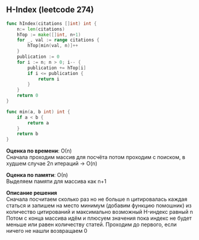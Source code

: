 ## H-Index (leetcode  274)  

```go
func hIndex(citations []int) int {
    n:= len(citations)
    hTop := make([]int, n+1)
    for _, val := range citations {
        hTop[min(val, n)]++
    }
    publication := 0
    for i := n; n > 0; i-- {
        publication += hTop[i]
        if i <= publication {
            return i
        }
    }
    return 0
}

func min(a, b int) int {
    if a < b {
        return a
    }
    return b
}
```

**Оценка по времени**: О(n)  
Сначала проходим массив для посчёта потом проходим с поиском, в худшем случае 2n итераций -> O(n)

**Оценка по памяти**: О(n)  
Выделяем памяти для массива как n+1

**Описание решения**  
Сначала посчитаем сколько раз но не больше n цитировалась каждая статься и запишем на место минимум (добавим функцию помошник) из количество цитирований и максимально возможный H-индекс равный n
Потом с конца массива идём и плюсуем значения пока индекс не будет меньше или равен количеству статей. Проходим до первого, если ничего не нашли возвращаем 0
